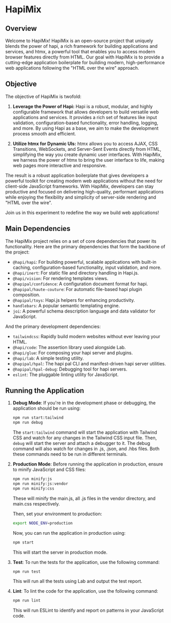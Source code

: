 # HapiMix

## Overview

Welcome to HapiMix! HapiMix is an open-source project that uniquely blends the power of hapi, a rich framework for building applications and services, and htmx, a powerful tool that enables you to access modern browser features directly from HTML. Our goal with HapiMix is to provide a cutting-edge application boilerplate for building modern, high-performance web applications following the "HTML over the wire" approach.

## Objective

The objective of HapiMix is twofold:

1. **Leverage the Power of Hapi:** Hapi is a robust, modular, and highly configurable framework that allows developers to build versatile web applications and services. It provides a rich set of features like input validation, configuration-based functionality, error handling, logging, and more. By using Hapi as a base, we aim to make the development process smooth and efficient.

2. **Utilize htmx for Dynamic UIs:** htmx allows you to access AJAX, CSS Transitions, WebSockets, and Server-Sent Events directly from HTML, simplifying the way you create dynamic user interfaces. With HapiMix, we harness the power of htmx to bring the user interface to life, making web pages more interactive and responsive.

The result is a robust application boilerplate that gives developers a powerful toolkit for creating modern web applications without the need for client-side JavaScript frameworks. With HapiMix, developers can stay productive and focused on delivering high-quality, performant applications while enjoying the flexibility and simplicity of server-side rendering and "HTML over the wire".

Join us in this experiment to redefine the way we build web applications!

## Main Dependencies

The HapiMix project relies on a set of core dependencies that power its functionality. Here are the primary dependencies that form the backbone of the project:

- `@hapi/hapi`: For building powerful, scalable applications with built-in caching, configuration-based functionality, input validation, and more.
- `@hapi/inert`: For static file and directory handling in Hapi.js.
- `@hapi/vision`: For rendering templates views.
- `@hapipal/confidence`: A configuration document format for hapi.
- `@hapipal/haute-couture`: For automatic file-based hapi plugin composition.
- `@hapipal/toys`: Hapi.js helpers for enhancing productivity.
- `handlebars`: A popular semantic templating engine.
- `joi`: A powerful schema description language and data validator for JavaScript.

And the primary development dependencies:

- `tailwindcss`: Rapidly build modern websites without ever leaving your HTML.
- `@hapi/code`: The assertion library used alongside Lab.
- `@hapi/glue`: For composing your hapi server and plugins.
- `@hapi/lab`: A simple testing utility.
- `@hapipal/hpal`: The hapi pal CLI and manifest-driven hapi server utilities.
- `@hapipal/hpal-debug`: Debugging tool for hapi servers.
- `eslint`: The pluggable linting utility for JavaScript.

## Running the Application

1. **Debug Mode**: If you're in the development phase or debugging, the application should be run using:

   ```bash
   npm run start:tailwind
   npm run debug
   ```

   The `start:tailwind` command will start the application with Tailwind CSS and watch for any changes in the Tailwind CSS input file. Then, `debug` will start the server and attach a debugger to it. The debug command will also watch for changes in .js, .json, and .hbs files. Both these commands need to be run in different terminals.

2. **Production Mode**: Before running the application in production, ensure to minify JavaScript and CSS files:

   ```bash
   npm run minify:js
   npm run minify:js:vendor
   npm run minify:css
   ```

   These will minify the main.js, all .js files in the vendor directory, and main.css respectively.

   Then, set your environment to production:

   ```bash
   export NODE_ENV=production
   ```

   Now, you can run the application in production using:

   ```bash
   npm start
   ```

   This will start the server in production mode.

3. **Test**: To run the tests for the application, use the following command:

   ```bash
   npm run test
   ```

   This will run all the tests using Lab and output the test report.

4. **Lint**: To lint the code for the application, use the following command:
   ```bash
   npm run lint
   ```
   This will run ESLint to identify and report on patterns in your JavaScript code.
